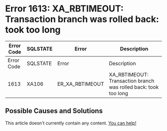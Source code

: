 
# Error 1613: XA_RBTIMEOUT: Transaction branch was rolled back: took too long


| Error Code | SQLSTATE | Error | Description |
| --- | --- | --- | --- |
| Error Code | SQLSTATE | Error | Description |
| 1613 | XA106 | ER_XA_RBTIMEOUT | XA_RBTIMEOUT: Transaction branch was rolled back: took too long |




## Possible Causes and Solutions


This article doesn't currently contain any content. [You can help!](/kb/en/writing-and-editing-knowledge-base-articles/)

